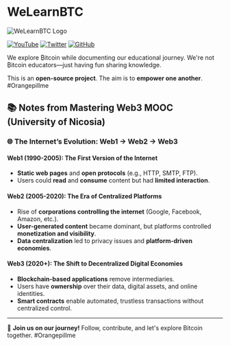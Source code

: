 # WeLearnBTC

![WeLearnBTC Logo](eAT3W4M8_400x400.jpg)

[![YouTube](https://img.shields.io/badge/YouTube-FF0000?style=for-the-badge&logo=youtube&logoColor=white)](https://www.youtube.com/@WeLearnBTC)
[![Twitter](https://img.shields.io/badge/Twitter-1DA1F2?style=for-the-badge&logo=twitter&logoColor=white)](https://twitter.com/WeLearnBTC)
[![GitHub](https://img.shields.io/badge/GitHub-181717?style=for-the-badge&logo=github&logoColor=white)](https://github.com/KaeloLentsoe/WelearnBTC)

We explore ₿itcoin while documenting our educational journey. We're not ₿itcoin educators—just having fun sharing knowledge. 

This is an **open-source project**. The aim is to **empower one another**. #Orangepillme

## 📚 Notes from Mastering Web3 MOOC (University of Nicosia)

### 🌐 The Internet’s Evolution: Web1 → Web2 → Web3

#### Web1 (1990-2005): The First Version of the Internet
- **Static web pages** and **open protocols** (e.g., HTTP, SMTP, FTP).
- Users could **read** and **consume** content but had **limited interaction**.

#### Web2 (2005-2020): The Era of Centralized Platforms
- Rise of **corporations controlling the internet** (Google, Facebook, Amazon, etc.).
- **User-generated content** became dominant, but platforms controlled **monetization and visibility**.
- **Data centralization** led to privacy issues and **platform-driven economies**.

#### Web3 (2020+): The Shift to Decentralized Digital Economies
- **Blockchain-based applications** remove intermediaries.
- Users have **ownership** over their data, digital assets, and online identities.
- **Smart contracts** enable automated, trustless transactions without centralized control.

---
🚀 **Join us on our journey!** Follow, contribute, and let's explore Bitcoin together. #Orangepillme

